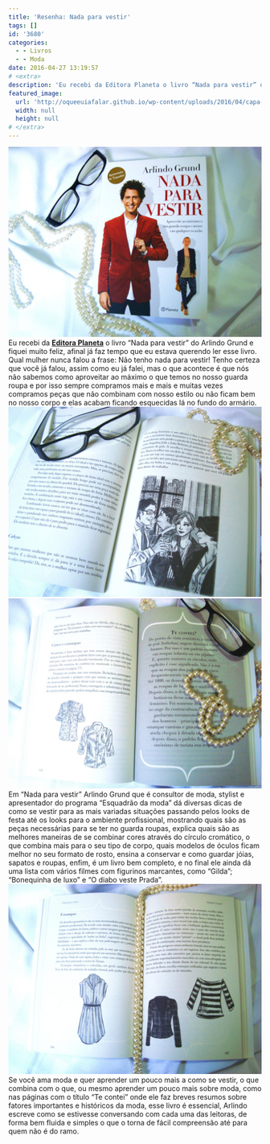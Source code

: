 ```yaml
---
title: 'Resenha: Nada para vestir'
tags: []
id: '3680'
categories:
  - - Livros
  - - Moda
date: 2016-04-27 13:19:57
# <extra>
description: 'Eu recebi da Editora Planeta o livro “Nada para vestir” do Arlindo Grund e fiquei muito feliz, afinal já faz tempo que eu estava querendo ler esse livro. Qual mulher nunca falou a frase: Não tenho nada para vestir! Tenho certeza que você já falou, assim como eu já falei, mas o que acontece é que nós não sabemos como aproveitar ao máximo o que temos no nosso guarda roupa e por isso sempre compramos mais e mais e muitas vezes compramos peças que não combinam com nosso estilo ou não ficam bem no nosso corpo e elas acabam ficando esquecidas lá no fundo do armário. Em “Nada para vestir” Arlindo Grund que é consultor de moda, stylist e apresentador do programa “Esquadrão da moda” dá diversas dicas de como se vestir para as mais variadas situações passando pelos looks &hellip;'
featured_image: 
  url: 'http://oqueeuiafalar.github.io/wp-content/uploads/2016/04/capa-do-livro-Nada-para-vestir-Arlindo-Grund-1024x768.jpg'
  width: null
  height: null
# </extra>
---
```


[![Nada para vestir - Arlindo Grund](/wp-content/uploads/2016/04/capa-do-livro-Nada-para-vestir-Arlindo-Grund-1024x768.jpg)](/wp-content/uploads/2016/04/capa-do-livro-Nada-para-vestir-Arlindo-Grund.jpg) Eu recebi da **[Editora Planeta](http://www.planetadelivros.com.br/)** o livro “Nada para vestir” do Arlindo Grund e fiquei muito feliz, afinal já faz tempo que eu estava querendo ler esse livro. Qual mulher nunca falou a frase: Não tenho nada para vestir! Tenho certeza que você já falou, assim como eu já falei, mas o que acontece é que nós não sabemos como aproveitar ao máximo o que temos no nosso guarda roupa e por isso sempre compramos mais e mais e muitas vezes compramos peças que não combinam com nosso estilo ou não ficam bem no nosso corpo e elas acabam ficando esquecidas lá no fundo do armário. [![Livro Nada Para Vestir - Arlindo Grund](/wp-content/uploads/2016/04/Nada-para-vestir-Arlindo-Grund-1024x768.jpg)](/wp-content/uploads/2016/04/Nada-para-vestir-Arlindo-Grund.jpg) [![resumo Nada para vestir - arlindo grund](/wp-content/uploads/2016/04/resenha-do-livro-nada-para-vestir-arlindo-Grund-1024x768.jpg)](/wp-content/uploads/2016/04/resenha-do-livro-nada-para-vestir-arlindo-Grund.jpg) Em “Nada para vestir” Arlindo Grund que é consultor de moda, stylist e apresentador do programa “Esquadrão da moda” dá diversas dicas de como se vestir para as mais variadas situações passando pelos looks de festa até os looks para o ambiente profissional, mostrando quais são as peças necessárias para se ter no guarda roupas, explica quais são as melhores maneiras de se combinar cores através do círculo cromático, o que combina mais para o seu tipo de corpo, quais modelos de óculos ficam melhor no seu formato de rosto, ensina a conservar e como guardar jóias, sapatos e roupas, enfim, é um livro bem completo, e no final ele ainda dá uma lista com vários filmes com figurinos marcantes, como “Gilda”; “Bonequinha de luxo” e “O diabo veste Prada”. [![resumo nada para vestir - livro arlindo grund](/wp-content/uploads/2016/04/Livro-Nada-Para-vestir-arlindo-grund-resenha-1024x768.jpg)](/wp-content/uploads/2016/04/Livro-Nada-Para-vestir-arlindo-grund-resenha.jpg) Se você ama moda e quer aprender um pouco mais a como se vestir, o que combina com o que, ou mesmo aprender um pouco mais sobre moda, como nas páginas com o título “Te contei” onde ele faz breves resumos sobre fatores importantes e históricos da moda, esse livro é essencial, Arlindo escreve como se estivesse conversando com cada uma das leitoras, de forma bem fluida e simples o que o torna de fácil compreensão até para quem não é do ramo.
